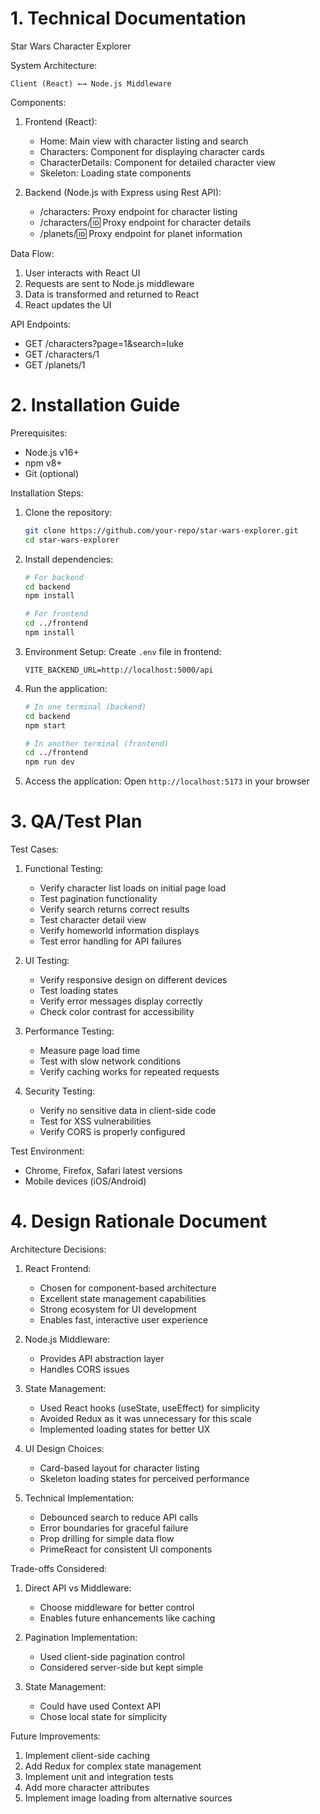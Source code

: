 

# 1. Technical Documentation

Star Wars Character Explorer

System Architecture:
```
Client (React) ←→ Node.js Middleware
```

Components:
1. Frontend (React):
   - Home: Main view with character listing and search
   - Characters: Component for displaying character cards
   - CharacterDetails: Component for detailed character view
   - Skeleton: Loading state components

2. Backend (Node.js with Express using Rest API):
   - /characters: Proxy endpoint for character listing
   - /characters/:id: Proxy endpoint for character details
   - /planets/:id: Proxy endpoint for planet information

Data Flow:
1. User interacts with React UI
2. Requests are sent to Node.js middleware
3. Data is transformed and returned to React
4. React updates the UI

API Endpoints:
- GET /characters?page=1&search=luke
- GET /characters/1
- GET /planets/1

# 2. Installation Guide

Prerequisites:
- Node.js v16+
- npm v8+
- Git (optional)

Installation Steps:

1. Clone the repository:
   ```bash
   git clone https://github.com/your-repo/star-wars-explorer.git
   cd star-wars-explorer
   ```

2. Install dependencies:
   ```bash
   # For backend
   cd backend
   npm install

   # For frontend
   cd ../frontend
   npm install
   ```

3. Environment Setup:
   Create `.env` file in frontend:
   ```env
   VITE_BACKEND_URL=http://localhost:5000/api
   ```

4. Run the application:
   ```bash
   # In one terminal (backend)
   cd backend
   npm start

   # In another terminal (frontend)
   cd ../frontend
   npm run dev
   ```

5. Access the application:
   Open `http://localhost:5173` in your browser

# 3. QA/Test Plan

Test Cases:

1. Functional Testing:
   - Verify character list loads on initial page load
   - Test pagination functionality
   - Verify search returns correct results
   - Test character detail view
   - Verify homeworld information displays
   - Test error handling for API failures

2. UI Testing:
   - Verify responsive design on different devices
   - Test loading states
   - Verify error messages display correctly
   - Check color contrast for accessibility

3. Performance Testing:
   - Measure page load time
   - Test with slow network conditions
   - Verify caching works for repeated requests

4. Security Testing:
   - Verify no sensitive data in client-side code
   - Test for XSS vulnerabilities
   - Verify CORS is properly configured

Test Environment:
- Chrome, Firefox, Safari latest versions
- Mobile devices (iOS/Android)

# 4. Design Rationale Document

Architecture Decisions:

1. React Frontend:
   - Chosen for component-based architecture
   - Excellent state management capabilities
   - Strong ecosystem for UI development
   - Enables fast, interactive user experience

2. Node.js Middleware:
   - Provides API abstraction layer
   - Handles CORS issues

3. State Management:
   - Used React hooks (useState, useEffect) for simplicity
   - Avoided Redux as it was unnecessary for this scale
   - Implemented loading states for better UX

4. UI Design Choices:
   - Card-based layout for character listing
   - Skeleton loading states for perceived performance

5. Technical Implementation:
   - Debounced search to reduce API calls
   - Error boundaries for graceful failure
   - Prop drilling for simple data flow
   - PrimeReact for consistent UI components

Trade-offs Considered:
1. Direct API vs Middleware:
   - Choose middleware for better control
   - Enables future enhancements like caching

2. Pagination Implementation:
   - Used client-side pagination control
   - Considered server-side but kept simple

3. State Management:
   - Could have used Context API
   - Chose local state for simplicity

Future Improvements:
1. Implement client-side caching
2. Add Redux for complex state management
3. Implement unit and integration tests
4. Add more character attributes
5. Implement image loading from alternative sources

